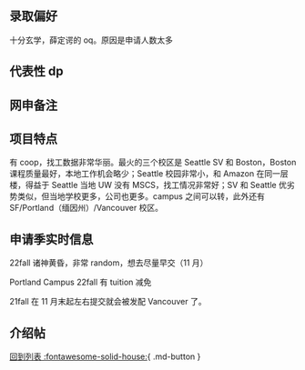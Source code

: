 ## 录取偏好

十分玄学，薛定谔的 oq。原因是申请人数太多

## 代表性 dp

## 网申备注

## 项目特点

有 coop，找工数据非常华丽。最火的三个校区是 Seattle SV 和 Boston，Boston 课程质量最好，本地工作机会略少；Seattle 校园非常小，和 Amazon 在同一层楼，得益于 Seattle 当地 UW 没有 MSCS，找工情况非常好；SV 和 Seattle 优劣势类似，但当地学校更多，公司也更多。campus 之间可以转，此外还有 SF/Portland（缅因州）/Vancouver 校区。

## 申请季实时信息

22fall 诸神黄昏，非常 random，想去尽量早交（11 月）

Portland Campus 22fall 有 tuition 减免

21fall 在 11 月末起左右提交就会被发配 Vancouver 了。

## 介绍帖

[回到列表 :fontawesome-solid-house:](选校梯度.md){ .md-button }
